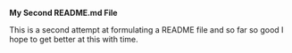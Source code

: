 **My Second README.md File**

This is a second attempt at formulating a README file and so far so good
I hope to get better at this with time. 

